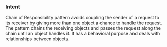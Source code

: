 ### Intent

Chain of Responsibility pattern avoids coupling the sender of a request to its receiver by giving more than one object a chance to handle the request. The pattern chains the receiving objects and passes the request along the chain until an object handles it. It has a behavioral purpose and deals with relationships between objects.

